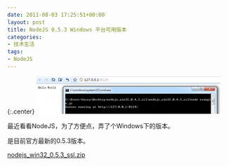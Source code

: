 ```yaml
---
date: 2011-08-03 17:25:51+00:00
layout: post
title: NodeJS 0.5.3 Windows 平台可用版本
categories:
- 技术生活
tags:
- NodeJS
---
```


{:.center}
[![11111.png](/uploadfile/201108/thum-d8f7d9a2f5c69959175aaa0b630921ac20110803092905.png)](/uploadfile/201108/d8f7d9a2f5c69959175aaa0b630921ac20110803092905.png)

最近看看NodeJS，为了方便点，弄了个Windows下的版本。

是目前官方最新的0.5.3版本。  

[nodejs_win32_0.5.3_ssl.zip](/uploadfile/201108/f7d56fa151d42c654c02ea07dfbdfc3620110803093502.zip)

